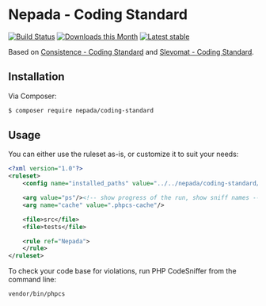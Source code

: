 Nepada - Coding Standard
========================

[![Build Status](https://travis-ci.org/nepada/coding-standard.svg?branch=master)](https://travis-ci.org/nepada/coding-standard)
[![Downloads this Month](https://img.shields.io/packagist/dm/nepada/coding-standard.svg)](https://packagist.org/packages/nepada/coding-standard)
[![Latest stable](https://img.shields.io/packagist/v/nepada/coding-standard.svg)](https://packagist.org/packages/nepada/coding-standard)

Based on [Consistence - Coding Standard](https://github.com/consistence/coding-standard) and [Slevomat - Coding Standard](https://github.com/slevomat/coding-standard).


Installation
------------

Via Composer:

```sh
$ composer require nepada/coding-standard
```


Usage
-----

You can either use the ruleset as-is, or customize it to suit your needs:

```xml
<?xml version="1.0"?>
<ruleset>
    <config name="installed_paths" value="../../nepada/coding-standard/src"/><!-- relative path from PHPCS source location -->

    <arg value="ps"/><!-- show progress of the run, show sniff names -->
    <arg name="cache" value=".phpcs-cache"/>

    <file>src</file>
    <file>tests</file>

    <rule ref="Nepada">
    </rule>
</ruleset>
```

To check your code base for violations, run PHP CodeSniffer from the command line:

```
vendor/bin/phpcs
```
